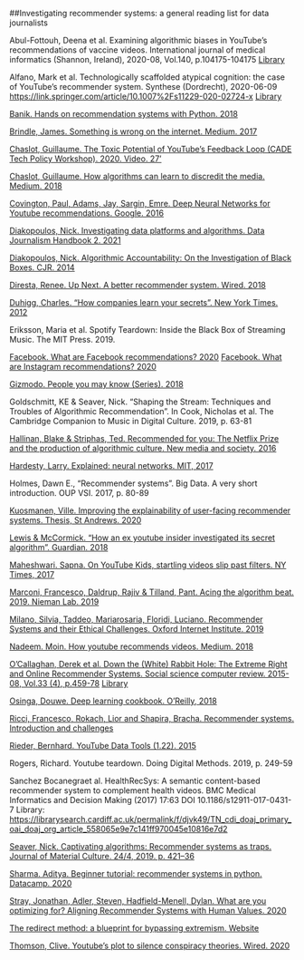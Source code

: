 ##Investigating recommender systems: a general reading list for data journalists


Abul-Fottouh, Deena et al. Examining algorithmic biases in YouTube’s recommendations of vaccine videos. International journal of medical informatics (Shannon, Ireland), 2020-08, Vol.140, p.104175-104175
[Library](https://librarysearch.cardiff.ac.uk/permalink/f/djvk49/TN_cdi_proquest_miscellaneous_2407586947)

Alfano, Mark et al. Technologically scaffolded atypical cognition: the case of YouTube’s recommender system. Synthese (Dordrecht), 2020-06-09
https://link.springer.com/article/10.1007%2Fs11229-020-02724-x
[Library](https://librarysearch.cardiff.ac.uk/permalink/f/djvk49/TN_cdi_crossref_primary_10_1007_s11229_020_02724_x)

[Banik. Hands on recommendation systems with Python. 2018](https://whel-primo.hosted.exlibrisgroup.com/permalink/f/1tfrs8a/44CAR_ALMA51125380190002420)

[Brindle, James. Something is wrong on the internet. Medium. 2017](https://medium.com/@jamesbridle/something-is-wrong-on-the-internet-c39c471271d2)

[Chaslot, Guillaume. The Toxic Potential of YouTube’s Feedback Loop (CADE Tech Policy Workshop). 2020. Video. 27’](https://www.youtube.com/watch?v=Et2n0J0OeQ8&list=PLtmWHNX-gukK0HxaoW7a8ePhrd13KSQc4&index=4)

[Chaslot, Guillaume. How algorithms can learn to discredit the media. Medium. 2018](https://guillaumechaslot.medium.com/how-algorithms-can-learn-to-discredit-the-media-d1360157c4fa)

[Covington, Paul, Adams, Jay, Sargin, Emre. Deep Neural Networks for Youtube recommendations. Google. 2016](https://static.googleusercontent.com/media/research.google.com/en//pubs/archive/45530.pdf)

[Diakopoulos, Nick. Investigating data platforms and algorithms. Data Journalism Handbook 2. 2021](https://datajournalism.com/read/handbook/two/investigating-data-platforms-and-algorithms/the-algorithms-beat-angles-and-methods-for-investigation)

[Diakopoulos, Nick. Algorithmic Accountability: On the Investigation of Black Boxes. CJR. 2014](https://www.cjr.org/tow_center_reports/algorithmic_accountability_on_the_investigation_of_black_boxes.php)

[Diresta, Renee. Up Next. A better recommender system. Wired. 2018](https://www.wired.com/story/creating-ethical-recommendation-engines/)

[Duhigg, Charles. “How companies learn your secrets”. New York Times. 2012](https://www.nytimes.com/2012/02/19/magazine/shopping-habits.html?pagewanted=1&_r=1&hp)

Eriksson, Maria et al. Spotify Teardown: Inside the Black Box of Streaming Music. The MIT Press. 2019.

[Facebook. What are Facebook recommendations? 2020](https://help.instagram.com/313829416281232)
[Facebook. What are Instagram recommendations? 2020](https://www.facebook.com/help/1257205004624246)

[Gizmodo. People you may know (Series). 2018](https://gizmodo.com/tag/people-you-may-know)

Goldschmitt, KE & Seaver, Nick. “Shaping the Stream: Techniques and Troubles of Algorithmic Recommendation”. In Cook, Nicholas et al. The Cambridge Companion to Music in Digital Culture. 2019, p. 63-81

[Hallinan, Blake & Striphas, Ted. Recommended for you: The Netflix Prize and the production of algorithmic culture. New media and society. 2016](https://journals.sagepub.com/doi/pdf/10.1177/1461444814538646)

[Hardesty, Larry. Explained: neural networks. MIT, 2017](https://news.mit.edu/2017/explained-neural-networks-deep-learning-0414)

Holmes, Dawn E., “Recommender systems”. Big Data. A very short introduction. OUP VSI. 2017, p. 80-89

[Kuosmanen, Ville. Improving the explainability of user-facing recommender systems. Thesis, St Andrews. 2020](https://villekuosmanen.com/dissertation.pdf)

[Lewis & McCormick. “How an ex youtube insider investigated its secret algorithm”. Guardian. 2018](https://www.theguardian.com/technology/2018/feb/02/youtube-algorithm-election-clinton-trump-guillaume-chaslot)

[Maheshwari. Sapna. On YouTube Kids, startling videos slip past filters. NY Times, 2017](https://www.nytimes.com/2017/11/04/business/media/youtube-kids-paw-patrol.html)

[Marconi, Francesco, Daldrup, Rajiv & Tilland, Pant. Acing the algorithm beat. 2019. Nieman Lab. 2019](https://www.niemanlab.org/2019/02/acing-the-algorithmic-beat-journalisms-next-frontier/)

[Milano, Silvia, Taddeo, Mariarosaria, Floridi, Luciano. Recommender Systems and their Ethical Challenges. Oxford Internet Institute. 2019](https://papers.ssrn.com/sol3/papers.cfm?abstract_id=3378581)

[Nadeem. Moin. How youtube recommends videos. Medium. 2018](https://towardsdatascience.com/how-youtube-recommends-videos-b6e003a5ab2f)

[O’Callaghan, Derek et al. Down the (White) Rabbit Hole: The Extreme Right and Online Recommender Systems. Social science computer review. 2015-08, Vol.33 (4), p.459-78](https://journals.sagepub.com/doi/full/10.1177/0894439314555329)
[Library](https://librarysearch.cardiff.ac.uk/permalink/f/djvk49/TN_cdi_crossref_primary_10_1177_0894439314555329)

[Osinga, Douwe. Deep learning cookbook. O’Reilly, 2018](https://learning.oreilly.com/library/view/deep-learning-cookbook/9781491995839/#toc)

[Ricci, Francesco, Rokach, Lior and Shapira, Bracha. Recommender systems. Introduction and challenges](https://link.springer.com/chapter/10.1007%2F978-1-4899-7637-6_1#enumeration)

[Rieder, Bernhard. YouTube Data Tools (1.22). 2015](https://tools.digitalmethods.net/netvizz/youtube)

Rogers, Richard. Youtube teardown. Doing Digital Methods. 2019, p. 249-59

Sanchez Bocanegraet al. HealthRecSys: A semantic content-based recommender system to complement health videos. BMC Medical Informatics and Decision Making (2017) 17:63 DOI 10.1186/s12911-017-0431-7
Library: https://librarysearch.cardiff.ac.uk/permalink/f/djvk49/TN_cdi_doaj_primary_oai_doaj_org_article_558065e9e7c141ff970045e10816e7d2

[Seaver, Nick. Captivating algorithms: Recommender systems as traps. Journal of Material Culture. 24/4, 2019. p. 421–36](https://journals.sagepub.com/doi/full/10.1177/1359183518820366)

[Sharma. Aditya. Beginner tutorial: recommender systems in python. Datacamp. 2020](https://www.datacamp.com/community/tutorials/recommender-systems-python)

[Stray, Jonathan, Adler, Steven, Hadfield-Menell, Dylan. What are you optimizing for? Aligning Recommender Systems with Human Values. 2020](https://participatoryml.github.io/papers/2020/42.pdf)

[The redirect method: a blueprint for bypassing extremism. Website](https://redirectmethod.org/)

[Thomson, Clive. Youtube’s plot to silence conspiracy theories. Wired. 2020](https://www.wired.com/story/youtube-algorithm-silence-conspiracy-theories/)
